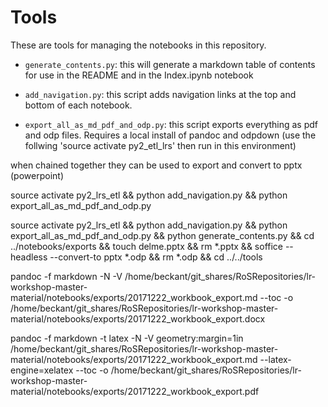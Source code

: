 # Tools

These are tools for managing the notebooks in this repository.

- ``generate_contents.py``: this will generate a markdown table of contents for use in the README and in the Index.ipynb notebook

- ``add_navigation.py``: this script adds navigation links at the top and bottom of each notebook.

- ``export_all_as_md_pdf_and_odp.py``: this script exports everything as pdf and odp files. Requires a local install of pandoc and odpdown (use the follwing 'source activate py2_etl_lrs' then run in this environment)

when chained together they can be used to export and convert to pptx (powerpoint)

source activate py2_lrs_etl && python add_navigation.py && python export_all_as_md_pdf_and_odp.py 

source activate py2_lrs_etl && python add_navigation.py && python export_all_as_md_pdf_and_odp.py && python generate_contents.py && cd ../notebooks/exports && touch delme.pptx && rm *.pptx && soffice --headless --convert-to pptx *.odp && rm *.odp && cd ../../tools


pandoc -f markdown  -N -V /home/beckant/git_shares/RoSRepositories/lr-workshop-master-material/notebooks/exports/20171222_workbook_export.md  --toc -o /home/beckant/git_shares/RoSRepositories/lr-workshop-master-material/notebooks/exports/20171222_workbook_export.docx

pandoc -f markdown -t latex -N -V geometry:margin=1in /home/beckant/git_shares/RoSRepositories/lr-workshop-master-material/notebooks/exports/20171222_workbook_export.md --latex-engine=xelatex --toc -o /home/beckant/git_shares/RoSRepositories/lr-workshop-master-material/notebooks/exports/20171222_workbook_export.pdf
